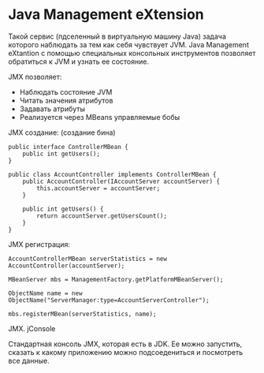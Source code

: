 # Java Management eXtension



Такой сервис (пдселенный в виртуальную машину Java) задача которого наблюдать за тем как себя чувствует JVM. Java Management eXtantion с помощью специальных консольных инструментов позволяет обратиться к JVM и узнать ее состояние.

JMX позволяет:

* Наблюдать состояние JVM
* Читать значения атрибутов
* Задавать атрибуты
* Реализуется через MBeans управляемые бобы

JMX создание: (создание бина)

```
public interface ControllerMBean {
    public int getUsers();
}

public class AccountController implements ControllerMBean {
    public AccountController(IAccountServer accountServer) {
        this.accountServer = accountServer;
    }

    public int getUsers() {
        return accountServer.getUsersCount();
    }
}
```

JMX регистрация:

```
AccountControllerMBean serverStatistics = new AccountController(accountServer);

MBeanServer mbs = ManagementFactory.getPlatformMBeanServer();

ObjectName name = new ObjectName("ServerManager:type=AccountServerController");

mbs.registerMBean(serverStatistics, name);
```

JMX. jConsole&#x20;

Стандартная консоль JMX, которая есть в JDK. Ее можно запустить, сказать к какому приложению можно подсоедениться и посмотреть все данные.
